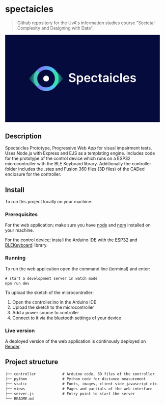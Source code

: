 # spectaicles
> Github repository for the UvA's information studies course "Societal Complexity and Designing with Data".

![logo](static/img/logo.jfif)

## Description

Spectaicles Prototype, Progressive Web App for visual impairment tests. Uses Node.js with Express and EJS as a templating engine. Includes code for the prototype of the control device which runs on a ESP32 microcontroller with the BLE Keyboard library. Additionally the controller folder includes the .step and Fusion 360 files (3D files) of the CADed enclosure for the controller.

## Install

To run this project locally on your machine.

### Prerequisites

For the web application; make sure you have [node](https://nodejs.org/en/) and [npm](https://www.npmjs.com/) installed on your machine.

For the control device; install the Arduino IDE with the [ESP32](https://github.com/espressif/arduino-esp32) and [BLEKeyboard](https://github.com/T-vK/ESP32-BLE-Keyboard) library.

### Running

To run the web application open the command line (terminal) and enter:

```
# start a development server in watch mode
npm run dev
```

To upload the sketch of the microcontroller:

1. Open the controller.ino in the Arduino IDE
2. Upload the sketch to the microcontroller
3. Add a power source to controller
4. Connect to it via the bluetooth settings of your device

### Live version

A deployed version of the web application is continously deployed on [Render](https://www.render.com).

## Project structure

```
├── controller            # Arduino code, 3D files of the controller
├── python                # Python code for distance measurement
├── static                # Fonts, images, client-side javascript etc.
├── views                 # Pages and partials of the web interface
├── server.js             # Entry point to start the server
└── README.md
```